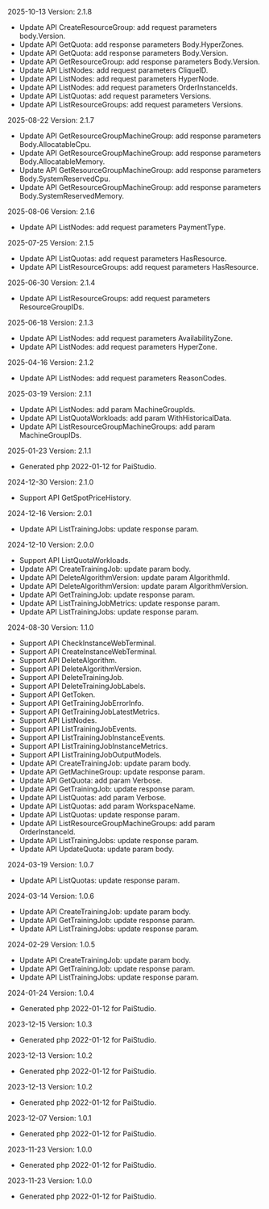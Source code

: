 2025-10-13 Version: 2.1.8
- Update API CreateResourceGroup: add request parameters body.Version.
- Update API GetQuota: add response parameters Body.HyperZones.
- Update API GetQuota: add response parameters Body.Version.
- Update API GetResourceGroup: add response parameters Body.Version.
- Update API ListNodes: add request parameters CliqueID.
- Update API ListNodes: add request parameters HyperNode.
- Update API ListNodes: add request parameters OrderInstanceIds.
- Update API ListQuotas: add request parameters Versions.
- Update API ListResourceGroups: add request parameters Versions.


2025-08-22 Version: 2.1.7
- Update API GetResourceGroupMachineGroup: add response parameters Body.AllocatableCpu.
- Update API GetResourceGroupMachineGroup: add response parameters Body.AllocatableMemory.
- Update API GetResourceGroupMachineGroup: add response parameters Body.SystemReservedCpu.
- Update API GetResourceGroupMachineGroup: add response parameters Body.SystemReservedMemory.


2025-08-06 Version: 2.1.6
- Update API ListNodes: add request parameters PaymentType.


2025-07-25 Version: 2.1.5
- Update API ListQuotas: add request parameters HasResource.
- Update API ListResourceGroups: add request parameters HasResource.


2025-06-30 Version: 2.1.4
- Update API ListResourceGroups: add request parameters ResourceGroupIDs.


2025-06-18 Version: 2.1.3
- Update API ListNodes: add request parameters AvailabilityZone.
- Update API ListNodes: add request parameters HyperZone.


2025-04-16 Version: 2.1.2
- Update API ListNodes: add request parameters ReasonCodes.


2025-03-19 Version: 2.1.1
- Update API ListNodes: add param MachineGroupIds.
- Update API ListQuotaWorkloads: add param WithHistoricalData.
- Update API ListResourceGroupMachineGroups: add param MachineGroupIDs.


2025-01-23 Version: 2.1.1
- Generated php 2022-01-12 for PaiStudio.

2024-12-30 Version: 2.1.0
- Support API GetSpotPriceHistory.


2024-12-16 Version: 2.0.1
- Update API ListTrainingJobs: update response param.


2024-12-10 Version: 2.0.0
- Support API ListQuotaWorkloads.
- Update API CreateTrainingJob: update param body.
- Update API DeleteAlgorithmVersion: update param AlgorithmId.
- Update API DeleteAlgorithmVersion: update param AlgorithmVersion.
- Update API GetTrainingJob: update response param.
- Update API ListTrainingJobMetrics: update response param.
- Update API ListTrainingJobs: update response param.


2024-08-30 Version: 1.1.0
- Support API CheckInstanceWebTerminal.
- Support API CreateInstanceWebTerminal.
- Support API DeleteAlgorithm.
- Support API DeleteAlgorithmVersion.
- Support API DeleteTrainingJob.
- Support API DeleteTrainingJobLabels.
- Support API GetToken.
- Support API GetTrainingJobErrorInfo.
- Support API GetTrainingJobLatestMetrics.
- Support API ListNodes.
- Support API ListTrainingJobEvents.
- Support API ListTrainingJobInstanceEvents.
- Support API ListTrainingJobInstanceMetrics.
- Support API ListTrainingJobOutputModels.
- Update API CreateTrainingJob: update param body.
- Update API GetMachineGroup: update response param.
- Update API GetQuota: add param Verbose.
- Update API GetTrainingJob: update response param.
- Update API ListQuotas: add param Verbose.
- Update API ListQuotas: add param WorkspaceName.
- Update API ListQuotas: update response param.
- Update API ListResourceGroupMachineGroups: add param OrderInstanceId.
- Update API ListTrainingJobs: update response param.
- Update API UpdateQuota: update param body.


2024-03-19 Version: 1.0.7
- Update API ListQuotas: update response param.


2024-03-14 Version: 1.0.6
- Update API CreateTrainingJob: update param body.
- Update API GetTrainingJob: update response param.
- Update API ListTrainingJobs: update response param.


2024-02-29 Version: 1.0.5
- Update API CreateTrainingJob: update param body.
- Update API GetTrainingJob: update response param.
- Update API ListTrainingJobs: update response param.


2024-01-24 Version: 1.0.4
- Generated php 2022-01-12 for PaiStudio.

2023-12-15 Version: 1.0.3
- Generated php 2022-01-12 for PaiStudio.

2023-12-13 Version: 1.0.2
- Generated php 2022-01-12 for PaiStudio.

2023-12-13 Version: 1.0.2
- Generated php 2022-01-12 for PaiStudio.

2023-12-07 Version: 1.0.1
- Generated php 2022-01-12 for PaiStudio.

2023-11-23 Version: 1.0.0
- Generated php 2022-01-12 for PaiStudio.

2023-11-23 Version: 1.0.0
- Generated php 2022-01-12 for PaiStudio.

